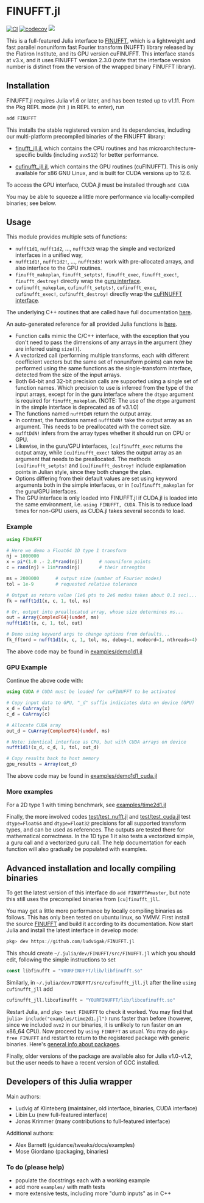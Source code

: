 # FINUFFT.jl

[![CI](https://github.com/ludvigak/FINUFFT.jl/actions/workflows/CI.yml/badge.svg)](https://github.com/ludvigak/FINUFFT.jl/actions/workflows/CI.yml)
[![codecov](https://codecov.io/gh/ludvigak/FINUFFT.jl/branch/master/graph/badge.svg?token=Tkx7kma18J)](https://codecov.io/gh/ludvigak/FINUFFT.jl)
[![](https://img.shields.io/badge/docs-latest-blue.svg)](https://ludvigak.github.io/FINUFFT.jl/latest/)

This is a full-featured Julia interface to [FINUFFT](https://github.com/flatironinstitute/finufft), which is a lightweight and fast parallel nonuniform fast Fourier transform (NUFFT) library released by the Flatiron Institute, and its GPU version cuFINUFFT. This interface stands at v3.x, and it uses FINUFFT version 2.3.0 (note that the interface version number is distinct from the version of the wrapped binary FINUFFT library).

## Installation

FINUFFT.jl requires Julia v1.6 or later, and has been tested up to v1.11. From the Pkg REPL mode (hit `]` in REPL to enter), run

```julia
add FINUFFT
```

This installs the stable registered version and its dependencies, including our multi-platform precompiled binaries of the FINUFFT library:

* [finufft_jll.jl](https://github.com/JuliaBinaryWrappers/finufft_jll.jl), which contains the CPU routines and has microarchitecture-specific builds (including `avx512`) for better performance.

* [cufinufft_jll.jl](https://github.com/JuliaBinaryWrappers/cufinufft_jll.jl), which contains the GPU routines (cuFINUFFT). This is only available for x86 GNU Linux, and is built for CUDA versions up to 12.6.

To access the GPU interface, CUDA.jl must be installed through `add CUDA`

You may be able to squeeze a little more performance via locally-compiled binaries; see below.

## Usage

This module provides multiple sets of functions:

* `nufft1d1`, `nufft1d2`, ..., `nufft3d3` wrap the
simple and vectorized interfaces in a unified way,
* `nufft1d1!`, `nufft1d2!`, ..., `nufft3d3!` work with pre-allocated arrays, and also interface to the GPU routines.
* `finufft_makeplan`, `finufft_setpts!`, `finufft_exec`, `finufft_exec!`, `finufft_destroy!` directly wrap the [guru interface](https://finufft.readthedocs.io/en/latest/c.html#guru-plan-interface).
* `cufinufft_makeplan`, `cufinufft_setpts!`, `cufinufft_exec`, `cufinufft_exec!`, `cufinufft_destroy!` directly wrap the [cuFINUFFT interface](https://finufft.readthedocs.io/en/latest/c_gpu.html).

The underlying C++ routines that are called have full documentation
[here](https://finufft.readthedocs.io/en/latest/c.html).

An auto-generated reference for all provided Julia functions is [here](https://ludvigak.github.io/FINUFFT.jl/latest/).

* Function calls mimic the C/C++ interface, with the exception that you don't need to pass the dimensions of any arrays in the argument (they are inferred using `size()`).
* A vectorized call (performing multiple transforms, each with different coefficient vectors but the same set of nonuniform points) can now be performed using the same functions as the single-transform interface, detected from the size of the input arrays.
* Both 64-bit and 32-bit precision calls are supported using a single
set of function names. Which precision to use is inferred from the type of the input arrays, except for in the guru interface where the `dtype` argument is required for `finufft_makeplan`. (NOTE: The use of the `dtype` argument in the simple interface is deprecated as of v3.1.0)
* The functions named `nufftDdN` return the output array.
* In contrast, the functions named `nufftDdN!` take the output array as an argument. This needs to be preallocated with the correct size.
* `nufftDdN!` infers from the array types whether it should run on CPU or GPU.
* Likewise, in the guru/GPU interfaces, `[cu]finufft_exec` returns the output array,
while `[cu]finufft_exec!` takes the output array as an argument that needs to be preallocated. The methods `[cu]finufft_setpts!` and `[cu]finufft_destroy!` include explamation points in Julian style, since they both change the plan.
* Options differing from their default values are set using keyword arguments both in the simple interfaces, or in `[cu]finufft_makeplan` for the guru/GPU interfaces.
* The GPU interface is only loaded into FINUFFT.jl if CUDA.jl is loaded into the same environment, i.e. `using FINUFFT, CUDA`. This is to reduce load times for non-GPU users, as CUDA.jl takes several seconds to load.

### Example
```julia
using FINUFFT

# Here we demo a Float64 1D type 1 transform
nj = 1000000
x = pi*(1.0 .- 2.0*rand(nj))      # nonuniform points
c = rand(nj) + 1im*rand(nj)       # their strengths

ms = 2000000      # output size (number of Fourier modes)
tol = 1e-9        # requested relative tolerance

# Output as return value (1e6 pts to 2e6 modes takes about 0.1 sec)...
fk = nufft1d1(x, c, 1, tol, ms)

# Or, output into preallocated array, whose size determines ms...
out = Array{ComplexF64}(undef, ms)
nufft1d1!(x, c, 1, tol, out)

# Demo using keyword args to change options from defaults...
fk_fftord = nufft1d1(x, c, 1, tol, ms, debug=1, modeord=1, nthreads=4)
```

The above code may be found in [examples/demo1d1.jl](examples/demo1d1.jl)

### GPU Example
Continue the above code with:
```julia
using CUDA # CUDA must be loaded for cuFINUFFT to be activated

# Copy input data to GPU, "_d" suffix indiciates data on device (GPU)
x_d = CuArray(x)
c_d = CuArray(c)

# Allocate CUDA aray
out_d = CuArray{ComplexF64}(undef, ms)

# Note: identical interface as CPU, but with CUDA arrays on device
nufft1d1!(x_d, c_d, 1, tol, out_d)

# Copy results back to host memory
gpu_results = Array(out_d)

```

The above code may be found in [examples/demo1d1_cuda.jl](examples/demo1d1_cuda.jl)

### More examples

For a 2D type 1 with timing benchmark,
see [examples/time2d1.jl](examples/time2d1.jl)

Finally, the more involved codes [test/test_nufft.jl](test/test_nufft.jl) 
and [test/test_cuda.jl](test/test_cuda.jl)
test `dtype=Float64` and `dtype=Float32` precisions for all supported transform types, and can be used as references.
The outputs are tested there for mathematical correctness.
In the 1D type 1 it also tests a vectorized simple, a guru call and
a vectorized guru call.
The help documentation for each function will also gradually be populated
with examples.



## Advanced installation and locally compiling binaries

To get the latest version of this interface do `add FINUFFT#master`, but note this still uses the precompiled binaries from `[cu]finufft_jll`.

You may get a little more performance by locally compiling binaries as follows. This has only been tested on ubuntu linux, so YMMV. First install the source
[FINUFFT](https://github.com/flatironinstitute/finufft) and build it according to its documentation.
Now start Julia and install the latest interface in develop mode:
```julia
pkg> dev https://github.com/ludvigak/FINUFFT.jl
```
This should create `~/.julia/dev/FINUFFT/src/FINUFFT.jl` which you should edit,
following the simple instructions to set
```julia
const libfinufft = "YOURFINUFFT/lib/libfinufft.so"
```
Similarly, in `~/.julia/dev/FINUFFT/src/cufinufft_jll.jl` after the line `using cufinufft_jll` add
```julia
cufinufft_jll.libcufinufft = "YOURFINUFFT/lib/libcufinufft.so"

```

Restart Julia, and `pkg> test FINUFFT` to check it worked.
You may find that `julia> include("examples/time2d1.jl")` runs faster
than before (however, since we included `avx2` in our binaries, it is
unlikely to run faster on an x86_64 CPU).
Now proceed by `using FINUFFT` as usual.
You may do `pkg> free FINUFFT` and restart to return to the registered package
with generic binaries.
Here's [general info about packages](https://pkgdocs.julialang.org/v1/managing-packages).

Finally, older versions of the package are available also for Julia v1.0-v1.2, but the user needs to have a recent version of GCC installed.


## Developers of this Julia wrapper

Main authors:

* Ludvig af Klinteberg (maintainer, old interface, binaries, CUDA interface)
* Libin Lu (new full-featured interface)
* Jonas Krimmer (many contributions to full-featured interface)

Additional authors:

* Alex Barnett (guidance/tweaks/docs/examples)
* Mose Giordano (packaging, binaries)

### To do (please help)

- populate the docstrings each with a working example
- add more `examples/` with math tests
- more extensive tests, including more "dumb inputs" as in C++
